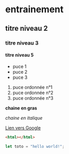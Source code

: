 # entrainement

## titre niveau 2

### titre niveau 3

#### titre niveau 5

- puce 1
- puce 2
- puce 3

1. puce ordonnée n°1
2. puce ordonnée n°2
3. puce ordonnée n°3

**chaine en gras** 

*chaine en italique*

[Lien vers Google](https://www.google.com/)

```html
<html></html>
```

```javascript
let toto = "hello world!";
```
